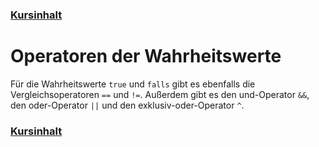 ### [Kursinhalt](../README.md)

Operatoren der Wahrheitswerte
==============================

Für die Wahrheitswerte `true` und `falls` gibt es ebenfalls die Vergleichsoperatoren `==` und `!=`. Außerdem gibt es den und-Operator `&&`, den oder-Operator `||` und den exklusiv-oder-Operator `^`.


### [Kursinhalt](../README.md)
